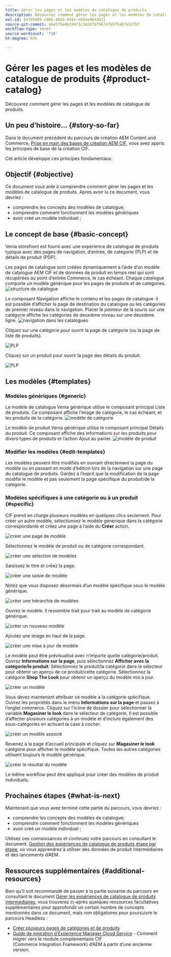 ```yaml
---
title: Gérer les pages et les modèles de catalogue de produits
description: Découvrez comment gérer les pages et les modèles de catalogue de produits
exl-id: 0d795d85-c865-40d5-941e-e02ee96fdd11
source-git-commit: abe5f8a4b19473c3dddfb79674fb5f5ab7e52fbf
workflow-type: tm+mt
source-wordcount: '718'
ht-degree: 83%

---
```


# Gérer les pages et les modèles de catalogue de produits {#product-catalog}

Découvrez comment gérer les pages et les modèles de catalogue de produits.

## Un peu d’histoire… {#story-so-far}

Dans le document précédent du parcours de création AEM Content and Commerce, [Prise en main des bases de création AEM CIF](getting-started.md), vous avez appris les principes de base de la création CIF.

Cet article développe ces principes fondamentaux.

## Objectif {#objective}

Ce document vous aide à comprendre comment gérer les pages et les modèles de catalogue de produits. Après avoir lu ce document, vous devriez :

* comprendre les concepts des modèles de catalogue;
* comprendre comment fonctionnent les modèles génériques
* avoir créé un modèle individuel ;

## Le concept de base {#basic-concept}

Venia storefront est fourni avec une expérience de catalogue de produits typique avec des pages de navigation, d’entrée, de catégorie (PLP) et de détails de produit (PDP).

Les pages de catalogue sont créées dynamiquement à l’aide d’un modèle de catalogue AEM CIF et de données de produit en temps réel qui sont récupérées au point d’entrée Commerce, le cas échéant. Chaque catalogue comporte un modèle générique pour les pages de produits et de catégories.
![structure de catalogue](assets/catalog-structure.png)

Le composant Navigation affiche le contenu et les pages de catalogue. Il est possible d’afficher la page de destination du catalogue ou les catégories de premier niveau dans la navigation. Placer le pointeur de la souris sur une catégorie affiche les catégories de deuxième niveau sur une deuxième ligne.
![navigation dans les catalogues](assets/catalog-navigation.png)

Cliquez sur une catégorie pour ouvrir la page de catégorie (ou la page de liste de produits).

![PLP](assets/catalog-plp.png)

Cliquez sur un produit pour ouvrir la page des détails du produit.

![PLP](assets/catalog-pdp.png)

## Les modèles {#templates}

### Modèles génériques {#generic}

Le modèle de catalogue Venia générique utilise le composant principal Liste de produits. Ce composant affiche l’image de catégorie, le cas échéant, et les produits de la catégorie.
![modèle de catégorie](assets/category-template.png)

Le modèle de produit Venia générique utilise le composant principal Détails du produit. Ce composant affiche des informations sur les produits pour divers types de produits et l’action Ajout au panier.
![modèle de produit](assets/product-template.png)

### Modifier les modèles {#edit-templates}

Les modèles peuvent être modifiés en ouvrant directement la page du modèle ou en passant en mode d’édition lors de la navigation sur une page du catalogue de produits. Gardez à l’esprit que la modification de la page modifie le modèle et pas seulement la page spécifique du produit/de la catégorie.

### Modèles spécifiques à une catégorie ou à un produit {#specific}

CIF prend en charge plusieurs modèles en quelques clics seulement. Pour créer un autre modèle, sélectionnez le modèle générique dans la catégorie correspondante et créez une page à l’aide du **Créer** action.

![créer une page de modèle](assets/create-template-page.png)

Sélectionnez le modèle de produit ou de catégorie correspondant.

![créer une sélection de modèles](assets/create-template-select.png)

Saisissez le titre et créez la page.

![créer une saisie de modèle](assets/create-template-enter.png)

Notez que vous disposez désormais d’un modèle spécifique sous le modèle générique.

![créer une hiérarchie de modèles](assets/create-template-hierachry.png)

Ouvrez le modèle. Il ressemble trait pour trait au modèle de catégorie générique.

![créer un nouveau modèle](assets/create-template-new.png)

Ajoutez une image en haut de la page.

![créer une mise à jour de modèle](assets/create-template-update.png)

Le modèle peut être prévisualisé avec n’importe quelle catégorie/produit. Ouvrez **Informations sur la page**, puis sélectionnez **Afficher avec la catégorie/le produit**. Sélectionnez le produit/la catégorie dans le sélecteur pour obtenir un aperçu de ce produit/cette catégorie. Sélectionnez la catégorie **Shop The Look** pour obtenir un aperçu du modèle mis à jour.

![créer un modèle ](assets/create-template-picker.png)

Vous devez maintenant attribuer ce modèle à la catégorie spécifique. Ouvrez les propriétés dans le menu **Informations sur la page** et passez à l’onglet commerce. Cliquez sur l’icône de dossier pour sélectionner la variable **Magasiner le look** dans le sélecteur de catégorie. Il est possible d’affecter plusieurs catégories à un modèle et d’inclure également des sous-catégories en activant la case à cocher.

![créer un modèle associé](assets/create-template-associate.png)

Revenez à la page d’accueil principale et cliquez sur **Magasiner le look** catégorie pour afficher le modèle spécifique. Toutes les autres catégories utilisent toujours le modèle générique.

![créer le résultat du modèle](assets/create-template-result.png)

Le même workflow peut être appliqué pour créer des modèles de produit individuels.

## Prochaines étapes {#what-is-next}

Maintenant que vous avez terminé cette partie du parcours, vous devriez :

* comprendre les concepts des modèles de catalogue;
* comprendre comment fonctionnent les modèles génériques
* avoir créé un modèle individuel ;

Utilisez ces connaissances et continuez votre parcours en consultant le document. [Gestion des expériences de catalogue de produits étape par étape](staged-catalog.md), où vous apprendrez à utiliser des données de produit intermédiaires et des lancements d’AEM.

## Ressources supplémentaires {#additional-resources}

Bien qu’il soit recommandé de passer à la partie suivante du parcours en consultant le document [Gérer les expériences de catalogue de produits intermédiaires](staged-catalog.md), vous trouverez ci-après quelques ressources facultatives supplémentaires pour approfondir un certain nombre de concepts mentionnés dans ce document, mais non obligatoires pour poursuivre le parcours Headless :

* [Créer plusieurs pages de catégories et de produits](/help/commerce-cloud/authoring/multi-template-usage.md)
* [Guide de migration d’Experience Manager Cloud Service](/help/commerce-cloud/migration.md) - Comment migrer vers le module complémentaire CIF (Commerce Integration Framework) d’AEM à partir d’une ancienne version.
